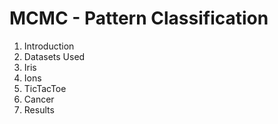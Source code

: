 # MCMC - Pattern Classification
1. Introduction
2. Datasets Used
  1. Iris
  2. Ions
  3. TicTacToe
  4. Cancer
3. Results
